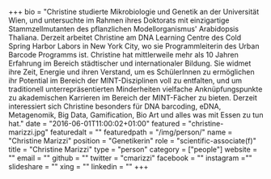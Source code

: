 +++
bio = "Christine studierte Mikrobiologie und Genetik an der Universität Wien, und  untersuchte im Rahmen ihres Doktorats mit einzigartige Stammzellmutanten des pflanzlichen Modellorganismus' Arabidopsis Thaliana. Derzeit arbeitet Christine am DNA Learning Centre des Cold Spring Harbor Labors in New York City, wo sie Programmleiterin des Urban Barcode Programms ist. Christine hat mittlerweile mehr als 10 Jahren Erfahrung im Bereich städtischer und internationaler Bildung. Sie widmet ihre Zeit, Energie und ihren Verstand, um es SchülerInnen zu ermöglichen ihr Potential im Bereich der MINT-Disziplinen voll zu entfalten, und um traditionell unterrepräsentierten Minderheiten vielfache Anknüpfungspunkte zu akademischen Karrieren im Bereich der MINT-Fächer zu bieten. Derzeit interessiert sich Christine besonders für DNA barcoding, eDNA, Metagenomik, Big Data, Gamification, Bio Art und alles was mit Essen zu tun hat."
date = "2016-06-01T11:00:02+01:00"
featured = "christine-marizzi.jpg"
featuredalt = ""
featuredpath = "/img/person/"
name = "Christine Marizzi"
position = "Genetikerin"
role = "scientific-associate(f)"
title = "Christine Marizzi"
type = "person"
category = ["people"]
website = ""
email = ""
github = ""
twitter = "cmarizzi"
facebook = ""
instagram =""
slideshare = ""
xing = ""
linkedin = ""
+++
